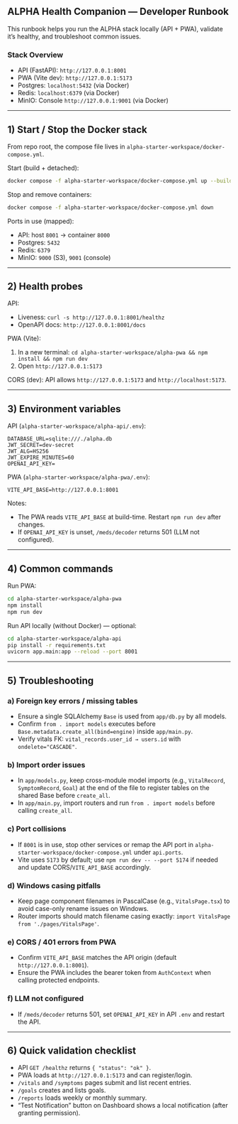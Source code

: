 ## ALPHA Health Companion — Developer Runbook

This runbook helps you run the ALPHA stack locally (API + PWA), validate it’s healthy, and troubleshoot common issues.

### Stack Overview
- API (FastAPI): `http://127.0.0.1:8001`
- PWA (Vite dev): `http://127.0.0.1:5173`
- Postgres: `localhost:5432` (via Docker)
- Redis: `localhost:6379` (via Docker)
- MinIO: Console `http://127.0.0.1:9001` (via Docker)

---

## 1) Start / Stop the Docker stack

From repo root, the compose file lives in `alpha-starter-workspace/docker-compose.yml`.

Start (build + detached):
```bash
docker compose -f alpha-starter-workspace/docker-compose.yml up --build -d
```

Stop and remove containers:
```bash
docker compose -f alpha-starter-workspace/docker-compose.yml down
```

Ports in use (mapped):
- API: host `8001` → container `8000`
- Postgres: `5432`
- Redis: `6379`
- MinIO: `9000` (S3), `9001` (console)

---

## 2) Health probes

API:
- Liveness: `curl -s http://127.0.0.1:8001/healthz`
- OpenAPI docs: `http://127.0.0.1:8001/docs`

PWA (Vite):
1. In a new terminal: `cd alpha-starter-workspace/alpha-pwa && npm install && npm run dev`
2. Open `http://127.0.0.1:5173`

CORS (dev): API allows `http://127.0.0.1:5173` and `http://localhost:5173`.

---

## 3) Environment variables

API (`alpha-starter-workspace/alpha-api/.env`):
```env
DATABASE_URL=sqlite:///./alpha.db
JWT_SECRET=dev-secret
JWT_ALG=HS256
JWT_EXPIRE_MINUTES=60
OPENAI_API_KEY=
```

PWA (`alpha-starter-workspace/alpha-pwa/.env`):
```env
VITE_API_BASE=http://127.0.0.1:8001
```

Notes:
- The PWA reads `VITE_API_BASE` at build-time. Restart `npm run dev` after changes.
- If `OPENAI_API_KEY` is unset, `/meds/decoder` returns 501 (LLM not configured).

---

## 4) Common commands

Run PWA:
```bash
cd alpha-starter-workspace/alpha-pwa
npm install
npm run dev
```

Run API locally (without Docker) — optional:
```bash
cd alpha-starter-workspace/alpha-api
pip install -r requirements.txt
uvicorn app.main:app --reload --port 8001
```

---

## 5) Troubleshooting

### a) Foreign key errors / missing tables
- Ensure a single SQLAlchemy `Base` is used from `app/db.py` by all models.
- Confirm `from . import models` executes before `Base.metadata.create_all(bind=engine)` inside `app/main.py`.
- Verify vitals FK: `vital_records.user_id → users.id` with `ondelete="CASCADE"`.

### b) Import order issues
- In `app/models.py`, keep cross-module model imports (e.g., `VitalRecord`, `SymptomRecord`, `Goal`) at the end of the file to register tables on the shared Base before `create_all`.
- In `app/main.py`, import routers and run `from . import models` before calling `create_all`.

### c) Port collisions
- If `8001` is in use, stop other services or remap the API port in `alpha-starter-workspace/docker-compose.yml` under `api.ports`.
- Vite uses `5173` by default; use `npm run dev -- --port 5174` if needed and update CORS/`VITE_API_BASE` accordingly.

### d) Windows casing pitfalls
- Keep page component filenames in PascalCase (e.g., `VitalsPage.tsx`) to avoid case-only rename issues on Windows.
- Router imports should match filename casing exactly: `import VitalsPage from './pages/VitalsPage'`.

### e) CORS / 401 errors from PWA
- Confirm `VITE_API_BASE` matches the API origin (default `http://127.0.0.1:8001`).
- Ensure the PWA includes the bearer token from `AuthContext` when calling protected endpoints.

### f) LLM not configured
- If `/meds/decoder` returns 501, set `OPENAI_API_KEY` in API `.env` and restart the API.

---

## 6) Quick validation checklist
- API `GET /healthz` returns `{ "status": "ok" }`.
- PWA loads at `http://127.0.0.1:5173` and can register/login.
- `/vitals` and `/symptoms` pages submit and list recent entries.
- `/goals` creates and lists goals.
- `/reports` loads weekly or monthly summary.
- “Test Notification” button on Dashboard shows a local notification (after granting permission).


